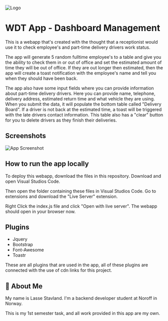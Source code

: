 
![Logo](https://user-images.githubusercontent.com/114569709/207836708-d900bd9d-a756-4d8b-b206-0c5369fe4c02.png)


# WDT App - Dashboard Management

This is a webapp that's created with the thought that a receptionist would use it to
check employee's and part-time delivery drivers work status. 

The app will generate 5 random fulltime employee's to a table and give you the ability to
check them in or out of office and set the estimated amount of time they will be out of office.
If they are out longer then estimated, then the app will create a toast notification with the
employee's name and tell you when they should have been back. 

The app also have some input fields where you can provide information about 
part-time delivery drivers. Here you can provide name, telephone, 
delivery address, estimated return time and what vehicle they are using. 
When you submit the data, it will populate the bottom table called "Delivery Board".
If a driver is not back at the estimated time, a toast will be triggered with the late 
drivers contact information. This table also has a "clear" button for you to delete drivers
as they finish their deliveries.


## Screenshots

![App Screenshot](https://user-images.githubusercontent.com/114569709/208314553-95cd19df-2934-45ba-9746-27c66b1fc83f.jpg)


## How to run the app locally

To deploy this webapp, download the files in this repository.
Download and open Visual Studios Code.

Then open the folder containing these files in Visual Studios Code. 
Go to extensions and download the "Live Server" extension.

Right Click the index.js file and click "Open with live server".
The webapp should open in your browser now. 



## Plugins

* Jquery
* Bootstrap
* Font-Awesome
* Toastr

These are all plugins that are used in the app,
all of these plugins are connected with the use of cdn links for this project.



## 🚀 About Me
My name is Lasse Stavland. 
I'm a backend developer student at Noroff in Norway.

This is my 1st semester task, and all work provided in this app are my own.


